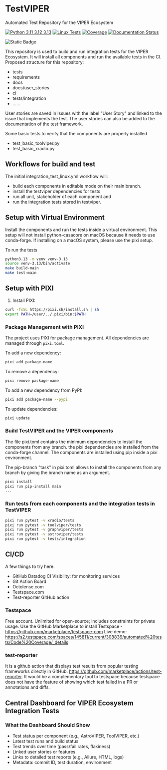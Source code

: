 # TestVIPER
Automated Test Repository for the VIPER Ecosystem

[![Python 3.11 3.12 3.13](https://img.shields.io/badge/python-3.11%20%7C%203.12%20%7C%203.13-blue)](https://www.python.org/downloads/release/python-3130/)
[![Linux Tests](https://github.com/casangi/testviper/actions/workflows/integration_test_main.yml/badge.svg?branch=main)](https://github.com/casangi/testviper/actions/workflows/integration_test_main.yml?query=branch%3Amain)
[![Coverage](https://codecov.io/gh/casangi/testviper/branch/main/graph/badge.svg)](https://codecov.io/gh/casangi/testviper/branch/main/testviper)
[![Documentation Status](https://readthedocs.org/projects/testviper/badge/?version=latest)](https://testviper.readthedocs.io)


![Static Badge](https://img.shields.io/badge/work_in-progress-yellow)



This repository is used to build and run integration tests for the VIPER Ecosystem.
It will install all components and run the available tests in the CI.
Proposed structure for this repository:
- tests
- requirements
- docs
- docs/user_stories
- ci
- tests/integration
- ......

User stories are saved in Issues with the label "User Story" and linked to the issue that implements
the test. The user stories can also be added to the documentation of the test framework.

Some basic tests to verify that the components are properly installed
- test_basic_toolviper.py
- test_basic_xradio.py

## Workflows for build and test
The initial integration_test_linux.yml workflow will:
 - build each components in editable mode on their main branch. 
 - install the testviper dependencies for tests
 - run all unit, stakeholder of each component and
 - run the integration tests stored in testviper.


## Setup with Virtual Environment
Install the components and run the tests inside a virtual environment. This
setup will not install python-casacore on macOS because it needs to use conda-forge.
If installing on a macOS system, please use the pixi setup.

To run the tests
```bash
python3.13 -m venv venv-3.13
source venv-3.13/bin/activate
make build-main
make test-main
```

## Setup with PIXI

1. Install PIXI:
```bash
curl -fsSL https://pixi.sh/install.sh | sh
export PATH=/user/../.pixi/bin:$PATH
```

### Package Management with PIXI

The project uses PIXI for package management. All dependencies are managed through `pixi.toml`.

To add a new dependency:
```bash
pixi add package-name
```

To remove a dependency:
```bash
pixi remove package-name
```

To add a new dependency from PyPI:
```bash
pixi add package-name --pypi
```

To update dependencies:
```bash
pixi update
```

### Build TestVIPER and the VIPER components
The file pixi.toml contains the minimum dependencies to install the
components from any branch. the pixi dependencies are installed from the
conda-forge channel. The components are installed using pip inside a pixi
environment.

The pip-branch "task" in pixi.toml allows to install the components from any branch
by giving the branch name as an argument.
```bash
pixi install
pixi run pip-install main
...
```
### Run tests from each components and the integration tests in TestVIPER
```bash
pixi run pytest -v xradio/tests
pixi run pytest -v toolviper/tests
pixi run pytest -v graphviper/tests
pixi run pytest -v astroviper/tests
pixi run pytest -v tests/integration
```

## CI/CD
A few things to try here.
- GitHub Datadog CI Visibility: for monitoring services
- Git Action Board
- Octolense.com
- Testspace.com
- Test-reporter GitHub action

### Testspace
Free account. Unlimited for open-source; includes constraints for private usage.
Use the GitHub Marketplace to install Testspace - https://github.com/marketplace/testspace-com
Live demo: https://s2.testspace.com/spaces/145811/current/308836/automated%20tests/Code%20Coverage/_details

### test-reporter
It is a github action that displays test results from popular testing frameworks directly in GitHub. https://github.com/marketplace/actions/test-reporter. It would be a complementary tool to testspace because testspace does not have the feature of showing which test failed in a PR or annotations and diffs.

## Central Dashboard for VIPER Ecosystem Integration Tests

### What the Dashboard Should Show
- Test status per component (e.g., AstroVIPER, ToolVIPER, etc.)
- Latest test runs and build status
- Test trends over time (pass/fail rates, flakiness)
- Linked user stories or features
- Links to detailed test reports (e.g., Allure, HTML, logs)
- Metadata: commit ID, test duration, environment